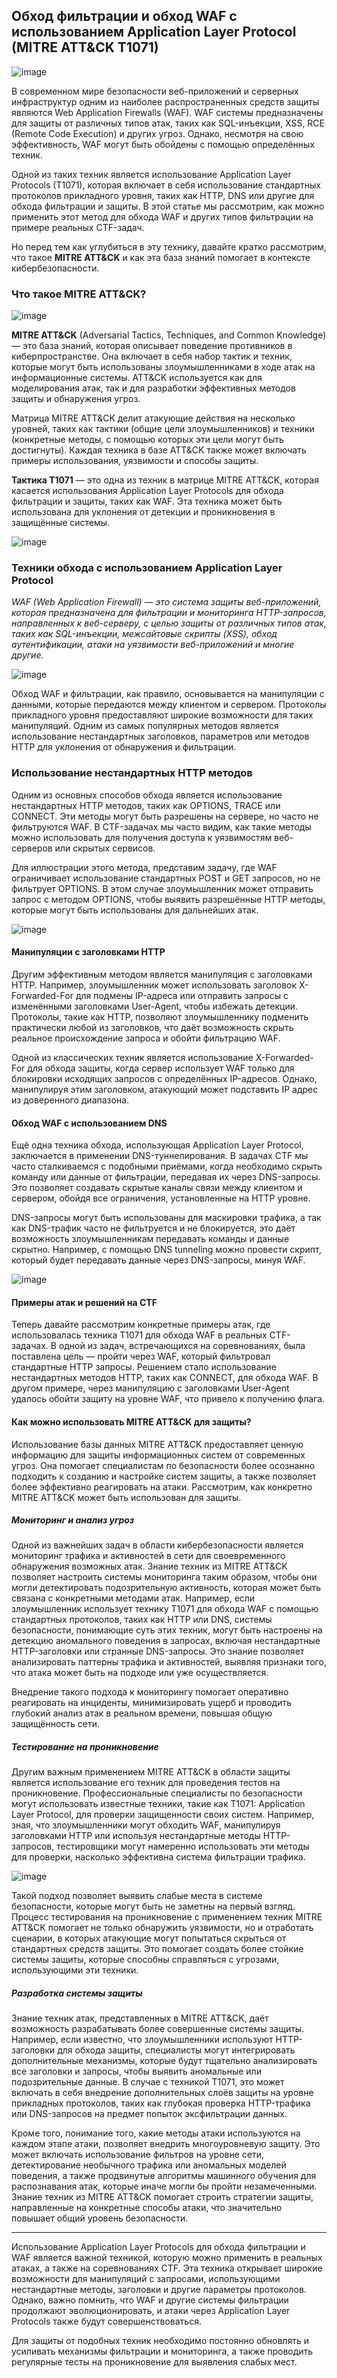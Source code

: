 ## Обход фильтрации и обход WAF с использованием Application Layer Protocol (MITRE ATT&CK T1071)

![image](https://github.com/user-attachments/assets/a2742e60-8a79-44ea-8908-2dcf66827790)

В современном мире безопасности веб-приложений и серверных инфраструктур одним из наиболее распространенных средств защиты являются Web Application Firewalls (WAF). WAF системы предназначены для защиты от различных типов атак, таких как SQL-инъекции, XSS, RCE (Remote Code Execution) и других угроз. Однако, несмотря на свою эффективность, WAF могут быть обойдены с помощью определённых техник.

Одной из таких техник является использование Application Layer Protocols (T1071), которая включает в себя использование стандартных протоколов прикладного уровня, таких как HTTP, DNS или другие для обхода фильтрации и защиты. В этой статье мы рассмотрим, как можно применить этот метод для обхода WAF и других типов фильтрации на примере реальных CTF-задач.

Но перед тем как углубиться в эту технику, давайте кратко рассмотрим, что такое **MITRE ATT&CK** и как эта база знаний помогает в контексте кибербезопасности.

### Что такое MITRE ATT&CK?
 
 ![image](https://github.com/user-attachments/assets/9e51f81e-3e6e-4266-9406-2e26a17bdef6)

**MITRE ATT&CK** (Adversarial Tactics, Techniques, and Common Knowledge) — это база знаний, которая описывает поведение противников в киберпространстве. Она включает в себя набор тактик и техник, которые могут быть использованы злоумышленниками в ходе атак на информационные системы. ATT&CK используется как для моделирования атак, так и для разработки эффективных методов защиты и обнаружения угроз.

Матрица MITRE ATT&CK делит атакующие действия на несколько уровней, таких как тактики (общие цели злоумышленников) и техники (конкретные методы, с помощью которых эти цели могут быть достигнуты). Каждая техника в базе ATT&CK также может включать примеры использования, уязвимости и способы защиты.

**Тактика T1071** — это одна из техник в матрице MITRE ATT&CK, которая касается использования Application Layer Protocols для обхода фильтрации и защиты, таких как WAF. Эта техника может быть использована для уклонения от детекции и проникновения в защищённые системы.
  
![image](https://github.com/user-attachments/assets/57d76f48-098a-410f-a6fa-80a65bb08919)

### Техники обхода с использованием Application Layer Protocol

*WAF (Web Application Firewall) — это система защиты веб-приложений, которая предназначена для фильтрации и мониторинга HTTP-запросов, направленных к веб-серверу, с целью защиты от различных типов атак, таких как SQL-инъекции, межсайтовые скрипты (XSS), обход аутентификации, атаки на уязвимости веб-приложений и многие другие.*

![image](https://github.com/user-attachments/assets/89195054-d989-44c6-8d42-69eeba9804e7)

Обход WAF и фильтрации, как правило, основывается на манипуляции с данными, которые передаются между клиентом и сервером. Протоколы прикладного уровня предоставляют широкие возможности для таких манипуляций. Одним из самых популярных методов является использование нестандартных заголовков, параметров или методов HTTP для уклонения от обнаружения и фильтрации.

### Использование нестандартных HTTP методов

Одним из основных способов обхода является использование нестандартных HTTP методов, таких как OPTIONS, TRACE или CONNECT. Эти методы могут быть разрешены на сервере, но часто не фильтруются WAF. В CTF-задачах мы часто видим, как такие методы можно использовать для получения доступа к уязвимостям веб-серверов или скрытых сервисов.

Для иллюстрации этого метода, представим задачу, где WAF ограничивает использование стандартных POST и GET запросов, но не фильтрует OPTIONS. В этом случае злоумышленник может отправить запрос с методом OPTIONS, чтобы выявить разрешённые HTTP методы, которые могут быть использованы для дальнейших атак.

![image](https://github.com/user-attachments/assets/f36e0bc4-1119-4bbc-99fd-ad96ba917061)

#### Манипуляции с заголовками HTTP

Другим эффективным методом является манипуляция с заголовками HTTP. Например, злоумышленник может использовать заголовок X-Forwarded-For для подмены IP-адреса или отправить запросы с изменёнными заголовками User-Agent, чтобы избежать детекции. Протоколы, такие как HTTP, позволяют злоумышленнику подменить практически любой из заголовков, что даёт возможность скрыть реальное происхождение запроса и обойти фильтрацию WAF.

Одной из классических техник является использование X-Forwarded-For для обхода защиты, когда сервер использует WAF только для блокировки исходящих запросов с определённых IP-адресов. Однако, манипулируя этим заголовком, атакующий может подставить IP адрес из доверенного диапазона.

#### Обход WAF с использованием DNS

Ещё одна техника обхода, использующая Application Layer Protocol, заключается в применении DNS-туннелирования. В задачах CTF мы часто сталкиваемся с подобными приёмами, когда необходимо скрыть команду или данные от фильтрации, передавая их через DNS-запросы. Это позволяет создавать скрытые каналы связи между клиентом и сервером, обойдя все ограничения, установленные на HTTP уровне.

DNS-запросы могут быть использованы для маскировки трафика, а так как DNS-трафик часто не фильтруется и не блокируется, это даёт возможность злоумышленникам передавать команды и данные скрытно. Например, с помощью DNS tunneling можно провести скрипт, который будет передавать данные через DNS-запросы, минуя WAF.

![image](https://github.com/user-attachments/assets/f9566355-dbc0-4728-9396-ca435925b7f9)

#### Примеры атак и решений на CTF

Теперь давайте рассмотрим конкретные примеры атак, где использовалась техника T1071 для обхода WAF в реальных CTF-задачах. В одной из задач, встречающихся на соревнованиях, была поставлена цель — пройти через WAF, который фильтровал стандартные HTTP запросы. Решением стало использование нестандартных методов HTTP, таких как CONNECT, для обхода WAF. В другом примере, через манипуляцию с заголовками User-Agent удалось обойти защиту на уровне WAF, что привело к получению флага.

#### Как можно использовать MITRE ATT&CK для защиты?

Использование базы данных MITRE ATT&CK предоставляет ценную информацию для защиты информационных систем от современных угроз. Она помогает специалистам по безопасности более осознанно подходить к созданию и настройке систем защиты, а также позволяет более эффективно реагировать на атаки. Рассмотрим, как конкретно MITRE ATT&CK может быть использован для защиты.

##### Мониторинг и анализ угроз

Одной из важнейших задач в области кибербезопасности является мониторинг трафика и активностей в сети для своевременного обнаружения возможных атак. Знание техник из MITRE ATT&CK позволяет настроить системы мониторинга таким образом, чтобы они могли детектировать подозрительную активность, которая может быть связана с конкретными методами атак. Например, если злоумышленник использует технику T1071 для обхода WAF с помощью стандартных протоколов, таких как HTTP или DNS, системы безопасности, понимающие суть этих техник, могут быть настроены на детекцию аномального поведения в запросах, включая нестандартные HTTP-заголовки или странные DNS-запросы. Это знание позволяет анализировать паттерны трафика и активностей, выявляя признаки того, что атака может быть на подходе или уже осуществляется.

Внедрение такого подхода к мониторингу помогает оперативно реагировать на инциденты, минимизировать ущерб и проводить глубокий анализ атак в реальном времени, повышая общую защищённость сети.

##### Тестирование на проникновение

Другим важным применением MITRE ATT&CK в области защиты является использование его техник для проведения тестов на проникновение. Профессиональные специалисты по безопасности могут использовать известные техники, такие как T1071: Application Layer Protocol, для проверки защищенности своих систем. Например, зная, что злоумышленники могут обходить WAF, манипулируя заголовками HTTP или используя нестандартные методы HTTP-запросов, тестировщики могут намеренно использовать эти методы для проверки, насколько эффективна система фильтрации трафика.

![image](https://github.com/user-attachments/assets/945036e7-13db-4285-96f6-ca77b77a5c63)

Такой подход позволяет выявить слабые места в системе безопасности, которые могут быть не заметны на первый взгляд. Процесс тестирования на проникновение с применением техник MITRE ATT&CK помогает не только обнаружить уязвимости, но и отработать сценарии, в которых атакующие могут попытаться скрыться от стандартных средств защиты. Это помогает создать более стойкие системы защиты, которые способны справляться с угрозами, использующими эти техники.

##### Разработка системы защиты

Знание техник атак, представленных в MITRE ATT&CK, даёт возможность разрабатывать более совершенные системы защиты. Например, если известно, что злоумышленники используют HTTP-заголовки для обхода защиты, специалисты могут интегрировать дополнительные механизмы, которые будут тщательно анализировать все заголовки и запросы, чтобы выявить аномальные или подозрительные данные. В случае с техникой T1071, это может включать в себя внедрение дополнительных слоёв защиты на уровне прикладных протоколов, таких как глубокая проверка HTTP-трафика или DNS-запросов на предмет попыток эксфильтрации данных.

Кроме того, понимание того, какие методы атаки используются на каждом этапе атаки, позволяет внедрить многоуровневую защиту. Это может включать использование фильтров на уровне сети, детектирование необычного трафика или аномальных моделей поведения, а также продвинутые алгоритмы машинного обучения для распознавания атак, которые иначе могли бы пройти незамеченными. Знание техник из MITRE ATT&CK помогает строить стратегии защиты, направленные на конкретные способы атаки, что значительно повышает общий уровень безопасности.

*******************************************************
Использование Application Layer Protocols для обхода фильтрации и WAF является важной техникой, которую можно применить в реальных атаках, а также на соревнованиях CTF. Эта техника открывает широкие возможности для манипуляций с запросами, использующими нестандартные методы, заголовки и другие параметры протоколов. Однако, важно помнить, что WAF и другие системы фильтрации продолжают эволюционировать, и атаки через Application Layer Protocols также будут совершенствоваться.

Для защиты от подобных техник необходимо постоянно обновлять и усиливать механизмы фильтрации и мониторинга, а также проводить регулярные тесты на проникновение для выявления слабых мест.

